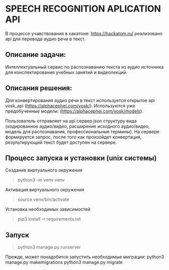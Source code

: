 # SPEECH RECOGNITION APLICATION API

В процессе учавствования в хакатоне: https://hackatom.ru/ реализовано api для перевода аудио речи в текст.

## Описание задачи:
Интеллектуальный сервис по распознаванию текста из аудио
источника для конспектирования учебных занятий и видеолекций.

## Описания решения:
Для конвертирования аудио речи в текст используется открытое api vosk_api (https://alphacephei.com/vosk/).
Используются уже предобученные модели: (https://alphacephei.com/vosk/models).

Пользователь отправляет на api сервер json структуру вида {кодированное аудио/видео, расширение исходного аудио/видео, модель для распознавания, профессиональные термины}. На сервере формируется запрос, после того как произойдет конвертация, результирующий текст будет доступен на сервере.

## Процесс запуска и установки (unix системы)

Создание виртуального окружения

> python3 -m venv venv

Активация виртуального окружения

> source venv/bin/activate

Установка необходимых зависимостей

> pip3 install -r requirements.txt

## Запуск

> python3 manage.py runserver

Прежде, может понадобится запустить необходимые миграции:
python3 manage.py makemigrations
python3 manage.py migrate
